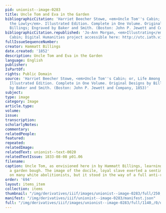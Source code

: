 ```yaml
---
pid: unionist--image-0283
title: Uncle Tom and Eva in the Garden
bibliographicCitation: 'Harriet Beecher Stowe, <em>Uncle Tom''s Cabin; or, Life Among
  the Lowly</em>. Illustrated Edition. Complete in One Volume. Original Designs by
  Billings; Engraved by Baker and Smith. (Boston: John P. Jewett and Company, 1853)'
bibliographicCitation.republished: 'Jo-Ann Morgan, <em>Illustrating</em> Uncle Tom''s
  Cabin; Digital Humanities project accessible here: http://utc.iath.virginia.edu/interpret/exhibits/morgan/morgan.html'
fullIssueSequenceNumber: 
creator: Hammatt Billings
date.created: '1852'
description: Uncle Tom and Eva in the Garden
language: English
publisher: 
IsPartOf: 
rights: Public Domain
source: 'Harriet Beecher Stowe, <em>Uncle Tom''s Cabin; or, Life Among the Lowly</em>.
  Illustrated Edition. Complete in One Volume. Original Designs by Billings; Engraved
  by Baker and Smith. (Boston: John P. Jewett and Company, 1853)'
subject: 
type: image
category: Image
article.type: 
volume: 
issue: 
transcription: 
scholarlyNotes: 
commentary: 
relatedPeople: 
featured: 
repeated: 
relatedImage: 
relatedText: unionist--text-0020
relatedTextIssue: 1833-08-08 p01.06
filename: 
caption: Uncle Tom, as envisioned here in by Hammatt Billings, learning from Eva in
  a garden bough. The image of the docile, loyal slave exerted a sentimental pull
  on many white abolitionists, but it stood in the way of a full anti-racist politics.
order: '694'
layout: items_item
collection: items
thumbnail: "/img/derivatives/iiif/images/unionist--image-0283/full/250,/0/default.jpg"
manifest: "/img/derivatives/iiif/unionist--image-0283/manifest.json"
full: "/img/derivatives/iiif/images/unionist--image-0283/full/1140,/0/default.jpg"
---
```

